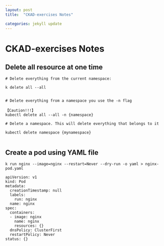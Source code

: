 ```yaml
---
layout: post
title:  "CKAD-exercises Notes"

categories: jekyll update
---
```


# CKAD-exercises Notes


## Delete all resource at one time 


```
# Delete everything from the current namespace:

k delete all --all


# Delete everything from a namespace you use the -n flag 

【Caution!!!】
kubectl delete all --all -n {namespace}

# Delete a namespace. This will delete everything that belongs to it

kubectl delete namespace {mynamespace}


```

## Create a pod using YAML file

```
k run nginx --image=nginx --restart=Never --dry-run -o yaml > nginx-pod.yaml
```


```
apiVersion: v1
kind: Pod
metadata:
  creationTimestamp: null
  labels:
    run: nginx
  name: nginx
spec:
  containers:
  - image: nginx
    name: nginx
    resources: {}
  dnsPolicy: ClusterFirst
  restartPolicy: Never
status: {}

```


